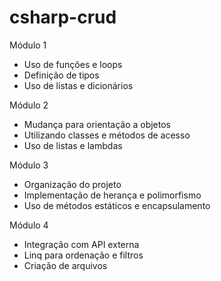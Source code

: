 # csharp-crud

Módulo 1
- Uso de funções e loops
- Definição de tipos
- Uso de listas e dicionários

Módulo 2
- Mudança para orientação a objetos
- Utilizando classes e métodos de acesso
- Uso de listas e lambdas

Módulo 3
- Organização do projeto
- Implementação de herança e polimorfismo
- Uso de métodos estáticos e encapsulamento

Módulo 4
- Integração com API externa
- Linq para ordenação e filtros
- Criação de arquivos
